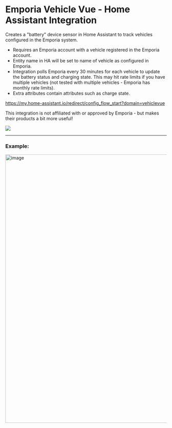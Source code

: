 # Emporia Vehicle Vue - Home Assistant Integration

Creates a "battery" device sensor in Home Assistant to track vehicles configured in the Emporia system.  

- Requires an Emporia account with a vehicle registered in the Emporia account.
- Entity name in  HA will be set to name of vehicle as configured in Emporia.
- Integration polls Emporia every 30 minutes for each vehicle to update the battery status and charging state.  This may hit rate limits if you have multiple vehicles (not tested with multiple vehicles - Emporia has monthly rate limits).
- Extra attributes contain attributes such as charge state. 

https://my.home-assistant.io/redirect/config_flow_start?domain=vehiclevue

This integration is not affiliated with or approved by Emporia - but makes their products a bit more useful!

<a href="https://my.home-assistant.io/redirect/config_flow_start?domain=vehiclevue" class="my badge" target="_blank"><img src="https://my.home-assistant.io/badges/config_flow_start.svg"></a>

------

### Example:

<img width="840" alt="image" src="https://github.com/user-attachments/assets/3c4161b3-5858-49a9-91e9-f3c2e1fc32cd" />

